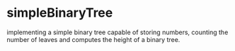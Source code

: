 # simpleBinaryTree
implementing a simple binary tree capable of storing numbers, counting the number of leaves and computes the height of a binary tree.   
